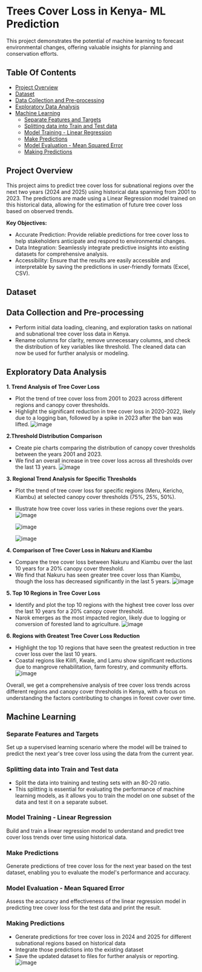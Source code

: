 # Trees Cover Loss in Kenya- ML Prediction
This project demonstrates the potential of machine learning to forecast environmental changes, offering valuable insights for planning and conservation efforts.


## Table Of Contents
- [Project Overview](#project-overview)
- [Dataset](#dataset)
- [Data Collection and Pre-processing](#data-collection-and-pre-processing)
- [Exploratory Data Analysis](#exploratory-data-analysis)
- [Machine Learning](#machine-learning)
  - [Separate Features and Targets](#separate-features-and-targets)
  - [Splitting data into Train and Test data](#splitting-data-into-train-and-test-data)
  - [Model Training - Linear Regression](#model-training---linear-regression)
  - [Make Predictions](#make-predictions)
  - [Model Evaluation - Mean Squared Error](#model-evaluation---mean-squared-error)
  - [Making Predictions](#making-predictions)

## Project Overview
This project aims to predict tree cover loss for subnational regions over the next two years (2024 and 2025) using historical data spanning from 2001 to 2023. The predictions are made using a Linear Regression model trained on this historical data, allowing for the estimation of future tree cover loss based on observed trends.

**Key Objectives:**
- Accurate Prediction: Provide reliable predictions for tree cover loss to help stakeholders anticipate and respond to environmental changes.
- Data Integration: Seamlessly integrate predictive insights into existing datasets for comprehensive analysis.
- Accessibility: Ensure that the results are easily accessible and interpretable by saving the predictions in user-friendly formats (Excel, CSV).

## Dataset

## Data Collection and Pre-processing
- Perform initial data loading, cleaning, and exploration tasks on national and subnational tree cover loss data in Kenya. 
- Rename columns for clarity, remove unnecessary columns, and check the distribution of key variables like threshold.
  The cleaned data can now be used for further analysis or modeling.

## Exploratory Data Analysis
**1. Trend Analysis of Tree Cover Loss**

- Plot the trend of tree cover loss from 2001 to 2023 across different regions and canopy cover thresholds.
- Highlight the significant reduction in tree cover loss in 2020-2022, likely due to a logging ban, followed by a spike in 2023 after the ban was lifted.
  ![image](https://github.com/user-attachments/assets/69af4fd5-a2d1-4944-9bcd-684c8e2854f7)

**2.Threshold Distribution Comparison**

- Create pie charts comparing the distribution of canopy cover thresholds between the years 2001 and 2023.
- We find an overall increase in tree cover loss across all thresholds over the last 13 years.
  ![image](https://github.com/user-attachments/assets/a3cd2489-e8a3-4c9c-9bc5-368511236857)

**3. Regional Trend Analysis for Specific Thresholds**

- Plot the trend of tree cover loss for specific regions (Meru, Kericho, Kiambu) at selected canopy cover thresholds (75%, 25%, 50%).
- Illustrate how tree cover loss varies in these regions over the years.
  ![image](https://github.com/user-attachments/assets/2a92a0ac-3380-43c1-b5d0-ab02bba08b99)

  ![image](https://github.com/user-attachments/assets/13754df0-4286-4e32-a234-47025ef8d398)

  ![image](https://github.com/user-attachments/assets/005a2b38-3949-4961-926e-82637fd1f44c)


**4. Comparison of Tree Cover Loss in Nakuru and Kiambu**

- Compare the tree cover loss between Nakuru and Kiambu over the last 10 years for a 20% canopy cover threshold.
- We find that Nakuru has seen greater tree cover loss than Kiambu, though the loss has decreased significantly in the last 5 years.
  ![image](https://github.com/user-attachments/assets/e47cda32-8b1a-47dc-baee-f94160e03a4b)


**5. Top 10 Regions in Tree Cover Loss**

- Identify and plot the top 10 regions with the highest tree cover loss over the last 10 years for a 20% canopy cover threshold.
- Narok emerges as the most impacted region, likely due to logging or conversion of forested land to agriculture.
  ![image](https://github.com/user-attachments/assets/a707b6b1-29f1-480e-b0f9-d78e1b7bf810)


**6. Regions with Greatest Tree Cover Loss Reduction**

- Highlight the top 10 regions that have seen the greatest reduction in tree cover loss over the last 10 years.
- Coastal regions like Kilifi, Kwale, and Lamu show significant reductions due to mangrove rehabilitation, farm forestry, and community efforts.
  ![image](https://github.com/user-attachments/assets/e293747a-7bdc-44c6-90c1-19afb037444e)


Overall, we get a comprehensive analysis of tree cover loss trends across different regions and canopy cover thresholds in Kenya, with a focus on understanding the factors contributing to changes in forest cover over time.

## Machine Learning
### Separate Features and Targets
Set up a supervised learning scenario where the model will be trained to predict the next year's tree cover loss using the data from the current year.

### Splitting data into Train and Test data
- Split the data into training and testing sets with an 80-20 ratio.
- This splitting is essential for evaluating the performance of machine learning models, as it allows you to train the model on one subset of the data and test it on a separate subset.

### Model Training - Linear Regression
Build and train a linear regression model to understand and predict tree cover loss trends over time using historical data.

### Make Predictions
Generate predictions of tree cover loss for the next year based on the test dataset, enabling you to evaluate the model's performance and accuracy.

### Model Evaluation - Mean Squared Error
Assess the accuracy and effectiveness of the linear regression model in predicting tree cover loss for the test data and print the result.

### Making Predictions
- Generate predictions for tree cover loss in 2024 and 2025 for different subnational regions based on historical data
- Integrate those predictions into the existing dataset
- Save the updated dataset to files for further analysis or reporting.
  ![image](https://github.com/user-attachments/assets/fe609821-e4df-4fa5-8b61-1532eef6e4e6)
